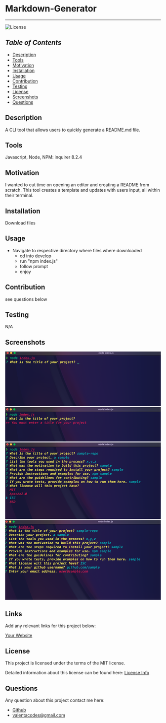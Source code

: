# Markdown-Generator

---

![License](https://img.shields.io/badge/License-MIT-blue)

## *Table of Contents*

- [Description](#description)
- [Tools](#tools)
- [Motivation](#motivation)
- [Installation](#installation)
- [Usage](#usage)
- [Contribution](#contribution)
- [Testing](#testing)
- [License](#license)
- [Screenshots](#screenshots)
- [Questions](#questions)

## **Description**

  A CLI tool that allows users to quickly generate a README.md file.

## **Tools**

  Javascript, Node, NPM: inquirer 8.2.4

## **Motivation**

  I wanted to cut time on opening an editor and creating a README from scratch. This tool creates a template and updates with users input, all within their terminal.

## **Installation**
  
  Download files

## **Usage**

- Navigate to respective directory where files where downloaded
  - cd into develop
  - run "npm index.js"
  - follow prompt
  - enjoy

## **Contribution**

  see questions below
  
## **Testing**

  N/A

## **Screenshots**

  ![Step One](/assets/screenshots/Screen%20Shot%202022-12-22%20at%2011.29.25%20AM.png)
  ![Step Two](/assets/screenshots/Screen%20Shot%202022-12-22%20at%2011.29.38%20AM.png)
  ![Step Three](/assets/screenshots/Screen%20Shot%202022-12-22%20at%2011.30.41%20AM.png)
  ![Step Four](/assets/screenshots/Screen%20Shot%202022-12-22%20at%2011.31.15%20AM.png)

## **Links**
  
  Add any relevant links for this project below:

  [Your Website](URL)

## License

  This project is licensed under the terms of the MIT license.

  Detailed information about this license can be found here: [License Info](https://choosealicense.com/licenses/mit)

## Questions

  Any question about this project contact me here:

- [Github](https://github.com/ValentaCodes)
- <valentacodes@gmail.com>
  